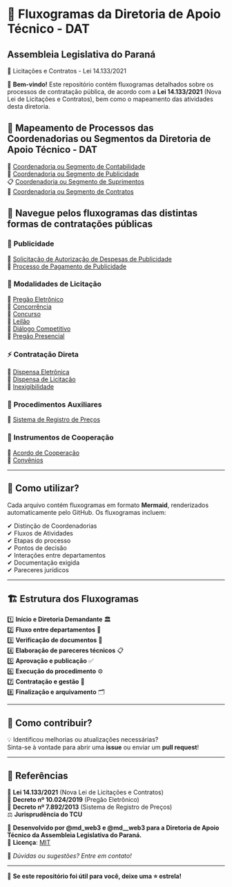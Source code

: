 # 📜 Fluxogramas da Diretoria de Apoio Técnico - DAT 
## Assembleia Legislativa do Paraná
  📌 Licitações e Contratos - Lei 14.133/2021  

📌 **Bem-vindo!** Este repositório contém fluxogramas detalhados sobre os processos de contratação pública, de acordo com a **Lei 14.133/2021** (Nova Lei de Licitações e Contratos), bem como o mapeamento das atividades desta diretoria.  


## 🏢 **Mapeamento de Processos das Coordenadorias ou Segmentos da Diretoria de Apoio Técnico - DAT**

💼 [Coordenadoria ou Segmento de Contabilidade](contabilidade.md)  
📣 [Coordenadoria ou Segmento de Publicidade](pub.md)  
📋 [Coordenadoria ou Segmento de Suprimentos](licitacao-dat.md)  
📝 [Coordenadoria ou Segmento de Contratos](contratos.md)  


## 🚀 Navegue pelos fluxogramas das distintas formas de contratações públicas   

### 📣 **Publicidade** 
🔹 [Solicitação de Autorização de Despesas de Publicidade](solicitacao-autorizacao-despesa-pub.md)  
🔹 [Processo de Pagamento de Publicidade](processo-pagamento-pub.md)  


### 📂 **Modalidades de Licitação**  
🔹 [Pregão Eletrônico](pregao-eletronico.md)  
🔹 [Concorrência](concorrencia.md)  
🔹 [Concurso](concurso.md)  
🔹 [Leilão](leilao.md)  
🔹 [Diálogo Competitivo](dialogo-competitivo.md)  
🔹 [Pregão Presencial](pregao-presencial.md)  

### ⚡ **Contratação Direta**  
🔸 [Dispensa Eletrônica](dispensa-eletronica.md)  
🔸 [Dispensa de Licitação](dispensa-lic.md)  
🔸 [Inexigibilidade](inexigibilidade.md)  

### 📌 **Procedimentos Auxiliares**  
📖 [Sistema de Registro de Preços](registro-de-precos.md)  

### 🤝 **Instrumentos de Cooperação**  
🤝 [Acordo de Cooperação](acordo-de-cooperacao.md)  
📜 [Convênios](convenios.md)  

---

## 📖 Como utilizar?  
Cada arquivo contém fluxogramas em formato **Mermaid**, renderizados automaticamente pelo GitHub. Os fluxogramas incluem:  

✔ Distinção de Coordenadorias  
✔ Fluxos de Atividades  
✔ Etapas do processo  
✔ Pontos de decisão    
✔ Interações entre departamentos  
✔ Documentação exigida  
✔ Pareceres jurídicos  

---

## 🏗 Estrutura dos Fluxogramas  

1️⃣ **Início e Diretoria Demandante** 🏛  
2️⃣ **Fluxo entre departamentos** 🔄  
3️⃣ **Verificação de documentos** 📑  
4️⃣ **Elaboração de pareceres técnicos** 📋  
5️⃣ **Aprovação e publicação** ✅  
6️⃣ **Execução do procedimento** ⚙  
7️⃣ **Contratação e gestão** 📜  
8️⃣ **Finalização e arquivamento** 🗂  

---

## 👥 Como contribuir?  

💡 Identificou melhorias ou atualizações necessárias?  
Sinta-se à vontade para abrir uma **issue** ou enviar um **pull request**!  

---

## 📜 Referências  

📕 **Lei 14.133/2021** (Nova Lei de Licitações e Contratos)  
📘 **Decreto nº 10.024/2019** (Pregão Eletrônico)  
📗 **Decreto nº 7.892/2013** (Sistema de Registro de Preços)  
⚖ **Jurisprudência do TCU**  

📌 **Desenvolvido por @md_web3 e @md__web3 para a Diretoria de Apoio Técnico da Assembleia Legislativa do Paraná.**  
📜 **Licença**: [MIT](LICENSE)  

📩 *Dúvidas ou sugestões? Entre em contato!*  

---

🌟 **Se este repositório foi útil para você, deixe uma ⭐ estrela!**  
